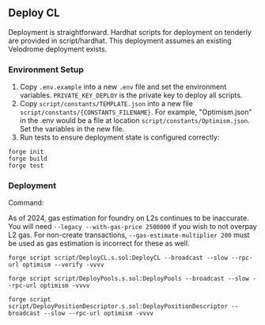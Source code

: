 ## Deploy CL

Deployment is straightforward. Hardhat scripts for deployment on tenderly are provided in script/hardhat.
This deployment assumes an existing Velodrome deployment exists.

### Environment Setup
1. Copy `.env.example` into a new `.env` file and set the environment variables. `PRIVATE_KEY_DEPLOY` is the private key to deploy all scripts.
2. Copy `script/constants/TEMPLATE.json` into a new file `script/constants/{CONSTANTS_FILENAME}`. For example, "Optimism.json" in the .env would be a file at location `script/constants/Optimism.json`. Set the variables in the new file.
3. Run tests to ensure deployment state is configured correctly:
```
forge init
forge build
forge test
```

### Deployment

Command:

As of 2024, gas estimation for foundry on L2s continues to be inaccurate. You will need `--legacy --with-gas-price 2500000` if you wish to not overpay L2 gas.
For non-create transactions, `--gas-estimate-multiplier 200` must be used as gas estimation is incorrect for these as well.

```
forge script script/DeployCL.s.sol:DeployCL --broadcast --slow --rpc-url optimism --verify -vvvv 

forge script script/DeployPools.s.sol:DeployPools --broadcast --slow --rpc-url optimism -vvvv

forge script script/DeployPositionDescriptor.s.sol:DeployPositionDescriptor --broadcast --slow --rpc-url optimism -vvvv
```